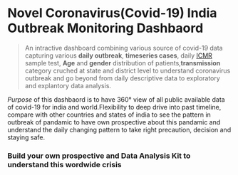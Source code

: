 # Novel Coronavirus(Covid-19) India Outbreak Monitoring Dashbaord

> An intractive dashboard combining various source of covid-19 data capturing various **daily outbreak**, **timeseries cases**, daily [ICMR](https://icmr.nic.in/content/covid-19) sample test, **Age** and **gender** distribution of patients,**transmission** category cruched at state and district level to understand coronavirus outbreak and go beyond from daily descriptive data to exploratory and explantory data analysis.

*Purpose* of this dashbaord is to have 360° view of all public available data of covid-19 for india and world.Flexibility to deep drive into past timeline, compare with other countries and states of india to see the pattern in outbreak of pandamic to have own prospective about this pandamic and understand the daily changing pattern to take right precaution, decision and staying safe. 


### Build your own prospective and Data Analysis Kit to understand this wordwide crisis
